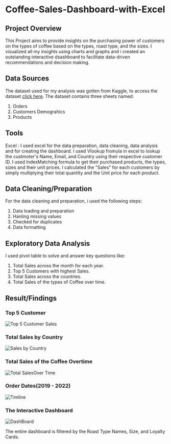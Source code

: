 # Coffee-Sales-Dashboard-with-Excel

## Project Overview 

This Project aims to provide insights on the purchasing power of customers on the types of coffee based on the types, roast type, and the sizes. I visualized all my insights using charts and graphs and i created an outstanding interactive dsashboard to facilitate data-driven recommendations and decision making.


## Data Sources 
The dataset used for my analysis was gotten from Kaggle, to access the dataset [click here](https://www.kaggle.com/datasets/mohammadkaiftahir/coffee-orders-data). The dataset contains three sheets named:
1. Orders
2. Customers Demograhics
3. Products

## Tools 

Excel : I used excel for the data preparation, data cleaning, data analysis and for creating the dashboard. I used Vlookup fromula in excel to lookup the custmoter's Name, Email, and Country using their respective customer ID. I used IndexMatching formula to get their purchased products, the types, sizes and their unit prices. I calculated the "Sales" for each customers by simply multiplying their total quantity and the Unit price for each product.



## Data Cleaning/Preparation 

For the data cleaning and preparation, i used the following steps:
1. Data loading and preparation
2. Hanling missing values
3. Checked for duplicates
4. Data formatting

## Exploratory Data Analysis 

I used pivot table to solve and answer key questions like:
1. Total Sales across the month for each year.
2. Top 5 Customers with highest Sales.
3. Total Sales across the countries.
4. Total Sales of the types of Coffee over time.

## Result/Findings

### Top 5 Customer

![Top 5 Customer Sales](https://github.com/oluwadami123/Coffee-Sales-Dashboard-with-Excel/assets/105118910/314b9a5d-d705-47f1-8b0d-4c74778d7761)

### Total Sales by Country 

![Sales by Country](https://github.com/oluwadami123/Coffee-Sales-Dashboard-with-Excel/assets/105118910/3960861a-0eb7-4daf-a87c-c550980b4a42)

### Total Sales of the Coffee Overtime 

![Total SalesOver Time](https://github.com/oluwadami123/Coffee-Sales-Dashboard-with-Excel/assets/105118910/3b19ccbc-7a59-4c08-abd3-1a2c1dc5eff1)

### Order Dates(2019 - 2022)

![Timline](https://github.com/oluwadami123/Coffee-Sales-Dashboard-with-Excel/assets/105118910/dd0d918c-5914-43f5-a7e7-c1ebf4a1805a)

### The Interactive Dashboard

![DashBoard](https://github.com/oluwadami123/Coffee-Sales-Dashboard-with-Excel/assets/105118910/1f4e3e86-3d09-4852-8123-84426aa02cfa)

The entire dashboard is filtered by the Roast Type Names, Size, and Loyalty Cards.







